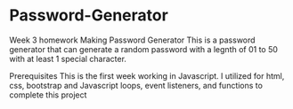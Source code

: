 # Password-Generator
Week 3 homework Making Password Generator
This is a password generator that can generate a random password with a legnth of 01 to 50 with at least 1 special character.

Prerequisites
This is the first week working in Javascript. I utilized for html, css, bootstrap and Javascript loops, event listeners, and functions to complete this project

